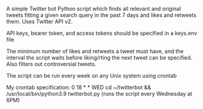 A simple Twitter bot Python script which finds all relevant and original tweets fitting a given search query in the past 7 days and likes and retweets them. Uses Twitter API v2. 

API keys, bearer token, and access tokens should be specified in a keys.env file

The minimum number of likes and retweets a tweet must have, and the interval the script waits before liking/rting the next tweet can be specified. Also filters out controversial tweets.

The script can be run every week on any Unix system using crontab 

My crontab specification: 0 18 * * WED cd ~/twitterbot && /usr/local/bin/python3.9 twitterbot.py (runs the script every Wednesday at 6PM)
